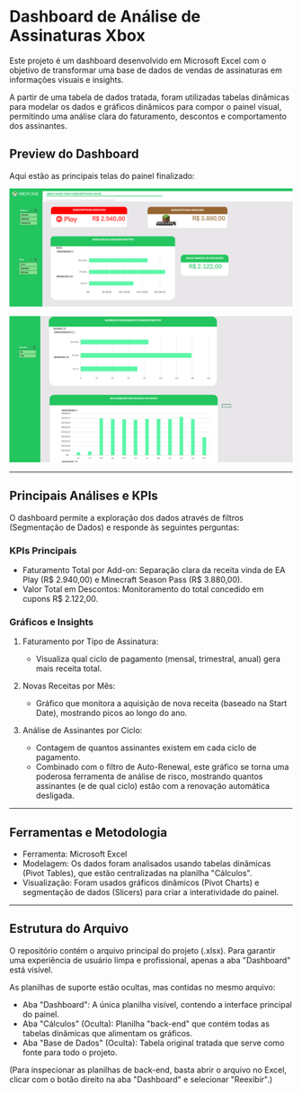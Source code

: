 # Dashboard de Análise de Assinaturas Xbox 

Este projeto é um dashboard desenvolvido em Microsoft Excel com o objetivo de transformar uma base de dados de vendas de assinaturas em informações visuais e insights.

A partir de uma tabela de dados tratada, foram utilizadas tabelas dinâmicas para modelar os dados e gráficos dinâmicos para compor o painel visual, permitindo uma análise clara do faturamento, descontos e comportamento dos assinantes.

## Preview do Dashboard

Aqui estão as principais telas do painel finalizado:


![Preview do Dashboard 1](dashboard_pt1.png)

![Preview do Dashboard 2](dashboard_pt2.png)


---

## Principais Análises e KPIs

O dashboard permite a exploração dos dados através de filtros (Segmentação de Dados) e responde às seguintes perguntas:

### KPIs Principais
* Faturamento Total por Add-on: Separação clara da receita vinda de EA Play (R$ 2.940,00) e Minecraft Season Pass (R$ 3.880,00).
* Valor Total em Descontos: Monitoramento do total concedido em cupons R$ 2.122,00.

### Gráficos e Insights
1.  Faturamento por Tipo de Assinatura:
    * Visualiza qual ciclo de pagamento (mensal, trimestral, anual) gera mais receita total.

2.  Novas Receitas por Mês:
    * Gráfico que monitora a aquisição de nova receita (baseado na Start Date), mostrando picos ao longo do ano.

3.  Análise de Assinantes por Ciclo:
    * Contagem de quantos assinantes existem em cada ciclo de pagamento.
    * Combinado com o filtro de Auto-Renewal, este gráfico se torna uma poderosa ferramenta de análise de risco, mostrando quantos assinantes (e de qual ciclo) estão com a renovação automática desligada.

---

## Ferramentas e Metodologia

* Ferramenta: Microsoft Excel
* Modelagem: Os dados foram analisados usando tabelas dinâmicas (Pivot Tables), que estão centralizadas na planilha "Cálculos".
* Visualização: Foram usados gráficos dinâmicos (Pivot Charts) e segmentação de dados (Slicers) para criar a interatividade do painel.

---

## Estrutura do Arquivo

O repositório contém o arquivo principal do projeto (.xlsx). Para garantir uma experiência de usuário limpa e profissional, apenas a aba "Dashboard" está visível.

As planilhas de suporte estão ocultas, mas contidas no mesmo arquivo:

* Aba "Dashboard": A única planilha visível, contendo a interface principal do painel.
* Aba "Cálculos" (Oculta): Planilha "back-end" que contém todas as tabelas dinâmicas que alimentam os gráficos.
* Aba "Base de Dados" (Oculta): Tabela original tratada que serve como fonte para todo o projeto.

(Para inspecionar as planilhas de back-end, basta abrir o arquivo no Excel, clicar com o botão direito na aba "Dashboard" e selecionar "Reexibir".)
